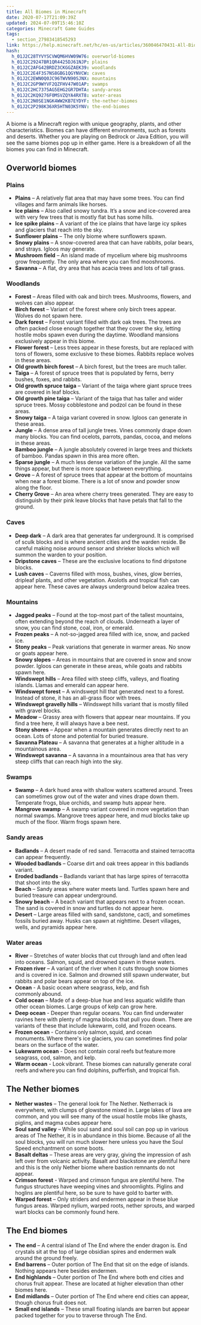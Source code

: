 ```yaml
---
title: All Biomes in Minecraft
date: 2020-07-17T21:09:39Z
updated: 2024-07-09T15:46:10Z
categories: Minecraft Game Guides
tags:
  - section_27983418545293
link: https://help.minecraft.net/hc/en-us/articles/360046470431-All-Biomes-in-Minecraft
hash:
  h_01J2C28TYVYSCVWQM6HVW09W76: overworld-biomes
  h_01J2C29247BR1QR4425DJ61NJP: plains
  h_01J2C2AFG42BRDZ3CKGGZAEK39: woodlands
  h_01J2C2E4F3S7NS8GBG1QGYNVCW: caves
  h_01J2C2EWN0Q0JC96TWVN90SJNX: mountains
  h_01J2C2GP9WYVF2QZFHV47W01AP: swamps
  h_01J2C2HC7375AG5EHG2GR7DHTA: sandy-areas
  h_01J2C2KQ9276F0MSVZQYA4RXT8: water-areas
  h_01J2C2N0SE1NGK4WW2KB7EYDYF: the-nether-biomes
  h_01J2C2P298K36XR5HTN03K5YNV: the-end-biomes
---
```


A biome is a Minecraft region with unique geography, plants, and other characteristics. Biomes can have different environments, such as forests and deserts. Whether you are playing on Bedrock or Java Edition, you will see the same biomes pop up in either game. Here is a breakdown of all the biomes you can find in Minecraft.

## Overworld biomes

### Plains

- **Plains** – A relatively flat area that may have some trees. You can find villages and farm animals like horses.
- **Ice plains** – Also called snowy tundra. It’s a snow and ice-covered area with very few trees that is mostly flat but has some hills.
- **Ice spike plains** – A variant of the ice plains that have large icy spikes and glaciers that reach into the sky.
- **Sunflower plains** – The only biome where sunflowers spawn.
- **Snowy plains** – A snow-covered area that can have rabbits, polar bears, and strays. Igloos may generate.
- **Mushroom field** – An island made of mycelium where big mushrooms grow frequently. The only area where you can find mooshrooms.
- **Savanna** – A flat, dry area that has acacia trees and lots of tall grass.

### Woodlands

- **Forest** – Areas filled with oak and birch trees. Mushrooms, flowers, and wolves can also appear.
- **Birch forest** – Variant of the forest where only birch trees appear. Wolves do not spawn here.
- **Dark forest** – Forest variant filled with dark oak trees. The trees are often packed close enough together that they cover the sky, letting hostile mobs spawn even during the daytime. Woodland mansions exclusively appear in this biome.
- **Flower forest** – Less trees appear in these forests, but are replaced with tons of flowers, some exclusive to these biomes. Rabbits replace wolves in these areas.
- **Old growth birch forest** – A birch forest, but the trees are much taller.
- **Taiga** – A forest of spruce trees that is populated by ferns, berry bushes, foxes, and rabbits.
- **Old growth spruce taiga** – Variant of the taiga where giant spruce trees are covered in leaf blocks.
- **Old growth pine taiga** – Variant of the taiga that has taller and wider spruce trees. Mossy cobblestone and podzol can be found in these areas.
- **Snowy taiga** – A taiga variant covered in snow. Igloos can generate in these areas.
- **Jungle** – A dense area of tall jungle trees. Vines commonly drape down many blocks. You can find ocelots, parrots, pandas, cocoa, and melons in these areas.
- **Bamboo jungle** – A jungle absolutely covered in large trees and thickets of bamboo. Pandas spawn in this area more often.
- **Sparse jungle** – A much less dense variation of the jungle. All the same things appear, but there is more space between everything.
- **Grove** – A forest of spruce trees that appear at the bottom of mountains when near a forest biome. There is a lot of snow and powder snow along the floor.
- **Cherry Grove** – An area where cherry trees generated. They are easy to distinguish by their pink leave blocks that have petals that fall to the ground.

### Caves

- **Deep dark** – A dark area that generates far underground. It is comprised of sculk blocks and is where ancient cities and the warden reside. Be careful making noise around sensor and shrieker blocks which will summon the warden to your position.
- **Dripstone caves** – These are the exclusive locations to find dripstone blocks.
- **Lush caves** – Caverns filled with moss, bushes, vines, glow berries, dripleaf plants, and other vegetation. Axolotls and tropical fish can appear here. These caves are always underground below azalea trees.

### Mountains

- **Jagged peaks** – Found at the top-most part of the tallest mountains, often extending beyond the reach of clouds. Underneath a layer of snow, you can find stone, coal, iron, or emerald.
- **Frozen peaks** – A not-so-jagged area filled with ice, snow, and packed ice.
- **Stony peaks** – Peak variations that generate in warmer areas. No snow or goats appear here.
- **Snowy slopes** – Areas in mountains that are covered in snow and snow powder. Igloos can generate in these areas, while goats and rabbits spawn here.
- **Windswept hills** – Area filled with steep cliffs, valleys, and floating islands. Llamas and emerald can appear here.
- **Windswept forest** – A windswept hill that generated next to a forest. Instead of stone, it has an all-grass floor with trees.
- **Windswept gravelly hills** – Windswept hills variant that is mostly filled with gravel blocks.
- **Meadow** – Grassy area with flowers that appear near mountains. If you find a tree here, it will always have a bee nest.
- **Stony shores** – Appear when a mountain generates directly next to an ocean. Lots of stone and potential for buried treasure.
- **Savanna Plateau** – A savanna that generates at a higher altitude in a mountainous area.
- **Windswept savanna** – A savanna in a mountainous area that has very steep cliffs that can reach high into the sky.

### Swamps

- **Swamp** – A dark hued area with shallow waters scattered around. Trees can sometimes grow out of the water and vines drape down them. Temperate frogs, blue orchids, and swamp huts appear here.
- **Mangrove swamp** – A swamp variant covered in more vegetation than normal swamps. Mangrove trees appear here, and mud blocks take up much of the floor. Warm frogs spawn here.

### Sandy areas

- **Badlands** – A desert made of red sand. Terracotta and stained terracotta can appear frequently.
- **Wooded badlands** – Coarse dirt and oak trees appear in this badlands variant.
- **Eroded badlands** – Badlands variant that has large spires of terracotta that shoot into the sky.
- **Beach** – Sandy areas where water meets land. Turtles spawn here and buried treasure can appear underground.
- **Snowy beach** – A beach variant that appears next to a frozen ocean. The sand is covered in snow and turtles do not appear here.
- **Desert** – Large areas filled with sand, sandstone, cacti, and sometimes fossils buried away. Husks can spawn at nighttime. Desert villages, wells, and pyramids appear here.

### Water areas

- **River** – Stretches of water blocks that cut through land and often lead into oceans. Salmon, squid, and drowned spawn in these waters.
- **Frozen river** – A variant of the river when it cuts through snow biomes and is covered in ice. Salmon and drowned still spawn underwater, but rabbits and polar bears appear on top of the ice.
- **Ocean** - A basic ocean where seagrass, kelp, and fish commonly abound.
- **Cold ocean** – Made of a deep-blue hue and less aquatic wildlife than other ocean biomes. Large groups of kelp can grow here.
- **Deep ocean** - Deeper than regular oceans. You can find underwater ravines here with plenty of magma blocks that pull you down. There are variants of these that include lukewarm, cold, and frozen oceans.
- **Frozen ocean** - Contains only salmon, squid, and ocean monuments. Where there's ice glaciers, you can sometimes find polar bears on the surface of the water.
- **Lukewarm ocean** - Does not contain coral reefs but feature more seagrass, cod, salmon, and kelp.
- **Warm ocean** - Look vibrant. These biomes can naturally generate coral reefs and where you can find dolphins, pufferfish, and tropical fish.

## The Nether biomes

- **Nether wastes** – The general look for The Nether. Netherrack is everywhere, with clumps of glowstone mixed in. Large lakes of lava are common, and you will see many of the usual hostile mobs like ghasts, piglins, and magma cubes appear here.
- **Soul sand valley** – While soul sand and soul soil can pop up in various areas of The Nether, it is in abundance in this biome. Because of all the soul blocks, you will run much slower here unless you have the Soul Speed enchantment on some boots.
- **Basalt deltas** – These areas are very gray, giving the impression of ash left over from volcanic activity. Basalt and blackstone are plentiful here and this is the only Nether biome where bastion remnants do not appear.
- **Crimson forest** - Warped and crimson fungus are plentiful here. The fungus structures have weeping vines and shroomlights. Piglins and hoglins are plentiful here, so be sure to have gold to barter with.
- **Warped forest** – Only striders and endermen appear in these blue fungus areas. Warped nylium, warped roots, nether sprouts, and warped wart blocks can be commonly found here.

## The End biomes

- **The end** – A central island of The End where the ender dragon is. End crystals sit at the top of large obsidian spires and endermen walk around the ground freely.
- **End barrens** – Outer portion of The End that sit on the edge of islands. Nothing appears here besides endermen.
- **End highlands** – Outer portion of The End where both end cities and chorus fruit appear. These are located at higher elevation than other biomes here.
- **End midlands** – Outer portion of The End where end cities can appear, though chorus fruit does not.
- **Small end islands** – These small floating islands are barren but appear packed together for you to traverse through The End.
